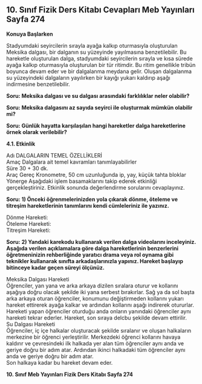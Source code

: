## 10. Sınıf Fizik Ders Kitabı Cevapları Meb Yayınları Sayfa 274

**Konuya Başlarken**

Stadyumdaki seyircilerin sırayla ayağa kalkıp oturmasıyla oluşturulan Meksika dalgası, bir dalganın su yüzeyinde yayılmasına benzetilebilir. Bu hareketle oluşturulan dalga, stadyumdaki seyircilerin sırayla ve kısa sürede ayağa kalkıp oturmasıyla oluşturulan bir tür ritimdir. Bu ritim genellikle tribün boyunca devam eder ve bir dalgalanma meydana gelir. Oluşan dalgalanma su yüzeyindeki dalgaların yayılırken bir kayığı yukarı kaldırıp aşağı indirmesine benzetilebilir.

**Soru: Meksika dalgası ve su dalgası arasındaki farklılıklar neler olabilir?**

**Soru: Meksika dalgasını az sayıda seyirci ile oluşturmak mümkün olabilir mi?**

**Soru: Günlük hayatta karşılaşılan hangi hareketler dalga hareketlerine örnek olarak verilebilir?**

**4.1. Etkinlik**

Adı DALGALARIN TEMEL ÖZELLİKLERİ  
 Amaç Dalgalara ait temel kavramları tanımlayabilirler  
 Süre 30 + 30 dk.  
 Araç Gereç Kronometre, 50 cm uzunluğunda ip, yay, küçük tahta bloklar  
 Yönerge Aşağıdaki işlem basamaklarını takip ederek etkinliği gerçekleştiriniz. Etkinlik sonunda değerlendirme sorularını cevaplayınız.

**Soru: 1) Önceki öğrenmelerinizden yola çıkarak dönme, öteleme ve titreşim hareketlerinin tanımlarını kendi cümleleriniz ile yazınız.**

Dönme Hareketi:  
 Öteleme Hareketi:  
 Titreşim Hareketi:

**Soru: 2) Yandaki karekodu kullanarak verilen dalga videolarını inceleyiniz. Aşağıda verilen açıklamalara göre dalga hareketlerinin benzerlerini öğretmeninizin rehberliğinde yaratıcı drama veya rol oynama gibi teknikler kullanarak sınıfta arkadaşlarınızla yapınız. Hareket başlayıp bitinceye kadar geçen süreyi ölçünüz.**

Meksika Dalgası Hareketi  
 Öğrenciler, yan yana ve arka arkaya dizilen sıralara oturur ve kollarını aşağıya doğru olacak şekilde iki yana serbest bırakırlar. Sağ ya da sol başta arka arkaya oturan öğrenciler, konumunu değiştirmeden kollarını yukarı hareket ettirerek ayağa kalkar ve ardından kollarını aşağı indirerek otururlar. Hareketi yapan öğrenciler oturduğu anda onların yanındaki öğrenciler aynı hareketi tekrar ederler. Hareket, son sıraya delcbu şekilde devam ettirilir.  
 Su Dalgası Hareketi  
 Öğrenciler, iç içe halkalar oluşturacak şekilde sıralanır ve oluşan halkaların merkezine bir öğrenci yerleştirilir. Merkezdeki öğrenci kollarını havaya kaldırır ve çevresindeki ilk halkada yer alan tüm öğrenciler aynı anda ve geriye doğru bir adım atar. Ardından ikinci halkadaki tüm öğrenciler aynı anda ve geriye doğru bir adım atar.  
 Son halkaya kadar bu hareket devam eder.

**10. Sınıf Meb Yayınları Fizik Ders Kitabı Sayfa 274**